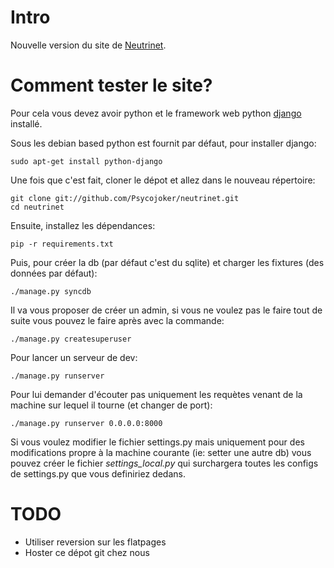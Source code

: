# Intro

Nouvelle version du site de [Neutrinet](http://neutrinet.be).

# Comment tester le site?

Pour cela vous devez avoir python et le framework web python [django](https://docs.djangoproject.com) installé.

Sous les debian based python est fournit par défaut, pour installer django:

    sudo apt-get install python-django

Une fois que c'est fait, cloner le dépot et allez dans le nouveau répertoire:

    git clone git://github.com/Psycojoker/neutrinet.git
    cd neutrinet

Ensuite, installez les dépendances:

    pip -r requirements.txt

Puis, pour créer la db (par défaut c'est du sqlite) et charger les fixtures (des données par défaut):

    ./manage.py syncdb

Il va vous proposer de créer un admin, si vous ne voulez pas le faire tout de suite vous pouvez le faire après avec la commande:

    ./manage.py createsuperuser

Pour lancer un serveur de dev:

    ./manage.py runserver

Pour lui demander d'écouter pas uniquement les requètes venant de la machine sur lequel il tourne (et changer de port):

    ./manage.py runserver 0.0.0.0:8000

Si vous voulez modifier le fichier settings.py mais uniquement pour des modifications propre à la machine courante (ie: setter une autre db) vous pouvez créer le fichier *settings_local.py* qui surchargera toutes les configs de settings.py que vous definiriez dedans.

# TODO

* Utiliser reversion sur les flatpages
* Hoster ce dépot git chez nous
